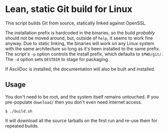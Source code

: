 # Lean, static Git build for Linux

This script builds Git from source, statically linked against OpenSSL.

The installation prefix is hardcoded in the binaries, so the build
*probably* should not be moved around, but, outside of `help`, it seems
to work fine anyway. Due to static linking, the binaries will work on
any Linux system with the same architecture so long as it's been
installed to the same prefix. The script's `-p` option controls the
install prefix, which defaults to `$PWD/git/`. The `-d` option sets
`DESTDIR` to stage for packaging.

If AsciiDoc is installed, the documentation will also be built and
installed.

## Usage

You don't need to be root, and the system itself remains untouched. If
you pre-populate `download/` then you don't even need internet access.

    $ ./build.sh

It will download all the source tarballs on the first run and re-use
them for repeated builds.
